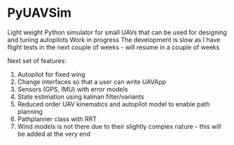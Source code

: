 # PyUAVSim
Light weight Python simulator for small UAVs that can be used for designing and tuning autopilots
Work in progress
The development is slow as I have flight tests in the next couple of weeks - will resume in a couple of weeks

Next set of features:
1. Autopilot for fixed wing
2. Change interfaces so that a user can write UAVApp
3. Sensors (GPS, IMU) with error models
4. State estimation using kalman filter/variants
5. Reduced order UAV kinematics and autopilot model to enable path planning
6. Pathplanner class with RRT 
7. Wind models is not there due to their slightly complex nature - this will be added at the very end
